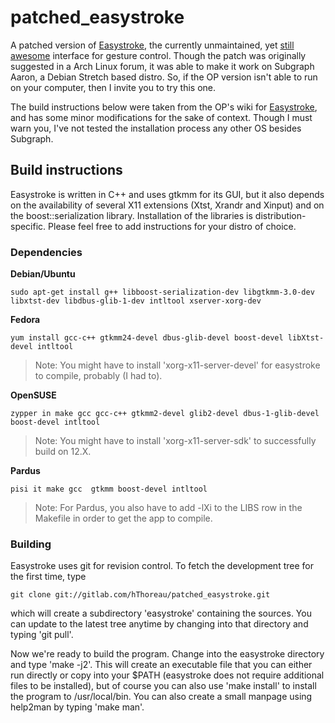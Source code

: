 # patched_easystroke

A patched version of [Easystroke](https://github.com/thjaeger/easystroke), the currently unmaintained, yet [still awesome](https://www.youtube.com/watch?v=sOWXAyOde18) interface for gesture control. Though the patch was originally suggested in a Arch Linux forum, it was able to make it work on Subgraph Aaron, a Debian Stretch based distro. So, if the OP version isn't able to run on your computer, then I invite you to try this one.

The build instructions below were taken from the OP's wiki for [Easystroke](https://github.com/thjaeger/easystroke/wiki/BuildInstructions), and has some minor modifications for the sake of context. Though I must warn you, I've not tested the installation process any other OS besides Subgraph.

## Build instructions

Easystroke is written in C++ and uses gtkmm for its GUI, but it also depends on the availability of several X11 extensions (Xtst, Xrandr and Xinput) and on the boost::serialization library. Installation of the libraries is distribution-specific. Please feel free to add instructions for your distro of choice.

### Dependencies

**Debian/Ubuntu**
```
sudo apt-get install g++ libboost-serialization-dev libgtkmm-3.0-dev libxtst-dev libdbus-glib-1-dev intltool xserver-xorg-dev
```

**Fedora**
```
yum install gcc-c++ gtkmm24-devel dbus-glib-devel boost-devel libXtst-devel intltool
```
> Note: You might have to install 'xorg-x11-server-devel' for easystroke to compile, probably (I had to).

**OpenSUSE**
```
zypper in make gcc gcc-c++ gtkmm2-devel glib2-devel dbus-1-glib-devel boost-devel intltool
```
> Note: You might have to install 'xorg-x11-server-sdk' to successfully build on 12.X.

**Pardus**
```
pisi it make gcc  gtkmm boost-devel intltool
```
> Note: For Pardus, you also have to add -lXi to the LIBS row in the Makefile in order to get the app to compile.

### Building

Easystroke uses git for revision control. To fetch the development tree for the first time, type
```
git clone git://gitlab.com/hThoreau/patched_easystroke.git
```
which will create a subdirectory 'easystroke' containing the sources. You can update to the latest tree anytime by changing into that directory and typing 'git pull'.

Now we're ready to build the program. Change into the easystroke directory and type 'make -j2'. This will create an executable file that you can either run directly or copy into your $PATH (easystroke does not require additional files to be installed), but of course you can also use 'make install' to install the program to /usr/local/bin. You can also create a small manpage using help2man by typing 'make man'.
